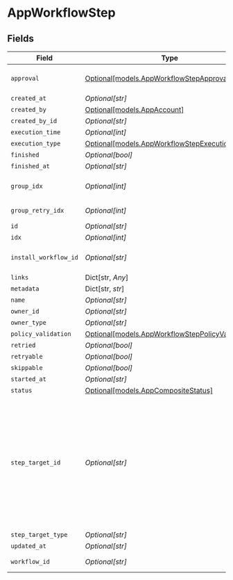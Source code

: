 # AppWorkflowStep


## Fields

| Field                                                                                                                                                                                                                                                                                                                    | Type                                                                                                                                                                                                                                                                                                                     | Required                                                                                                                                                                                                                                                                                                                 | Description                                                                                                                                                                                                                                                                                                              |
| ------------------------------------------------------------------------------------------------------------------------------------------------------------------------------------------------------------------------------------------------------------------------------------------------------------------------ | ------------------------------------------------------------------------------------------------------------------------------------------------------------------------------------------------------------------------------------------------------------------------------------------------------------------------ | ------------------------------------------------------------------------------------------------------------------------------------------------------------------------------------------------------------------------------------------------------------------------------------------------------------------------ | ------------------------------------------------------------------------------------------------------------------------------------------------------------------------------------------------------------------------------------------------------------------------------------------------------------------------ |
| `approval`                                                                                                                                                                                                                                                                                                               | [Optional[models.AppWorkflowStepApproval]](../models/appworkflowstepapproval.md)                                                                                                                                                                                                                                         | :heavy_minus_sign:                                                                                                                                                                                                                                                                                                       | the step approval is built into each step at the runner level.                                                                                                                                                                                                                                                           |
| `created_at`                                                                                                                                                                                                                                                                                                             | *Optional[str]*                                                                                                                                                                                                                                                                                                          | :heavy_minus_sign:                                                                                                                                                                                                                                                                                                       | N/A                                                                                                                                                                                                                                                                                                                      |
| `created_by`                                                                                                                                                                                                                                                                                                             | [Optional[models.AppAccount]](../models/appaccount.md)                                                                                                                                                                                                                                                                   | :heavy_minus_sign:                                                                                                                                                                                                                                                                                                       | N/A                                                                                                                                                                                                                                                                                                                      |
| `created_by_id`                                                                                                                                                                                                                                                                                                          | *Optional[str]*                                                                                                                                                                                                                                                                                                          | :heavy_minus_sign:                                                                                                                                                                                                                                                                                                       | N/A                                                                                                                                                                                                                                                                                                                      |
| `execution_time`                                                                                                                                                                                                                                                                                                         | *Optional[int]*                                                                                                                                                                                                                                                                                                          | :heavy_minus_sign:                                                                                                                                                                                                                                                                                                       | N/A                                                                                                                                                                                                                                                                                                                      |
| `execution_type`                                                                                                                                                                                                                                                                                                         | [Optional[models.AppWorkflowStepExecutionType]](../models/appworkflowstepexecutiontype.md)                                                                                                                                                                                                                               | :heavy_minus_sign:                                                                                                                                                                                                                                                                                                       | N/A                                                                                                                                                                                                                                                                                                                      |
| `finished`                                                                                                                                                                                                                                                                                                               | *Optional[bool]*                                                                                                                                                                                                                                                                                                         | :heavy_minus_sign:                                                                                                                                                                                                                                                                                                       | N/A                                                                                                                                                                                                                                                                                                                      |
| `finished_at`                                                                                                                                                                                                                                                                                                            | *Optional[str]*                                                                                                                                                                                                                                                                                                          | :heavy_minus_sign:                                                                                                                                                                                                                                                                                                       | N/A                                                                                                                                                                                                                                                                                                                      |
| `group_idx`                                                                                                                                                                                                                                                                                                              | *Optional[int]*                                                                                                                                                                                                                                                                                                          | :heavy_minus_sign:                                                                                                                                                                                                                                                                                                       | to group steps which belong to same logical group, eg, plan/apply                                                                                                                                                                                                                                                        |
| `group_retry_idx`                                                                                                                                                                                                                                                                                                        | *Optional[int]*                                                                                                                                                                                                                                                                                                          | :heavy_minus_sign:                                                                                                                                                                                                                                                                                                       | counter for every retry attempted on a group                                                                                                                                                                                                                                                                             |
| `id`                                                                                                                                                                                                                                                                                                                     | *Optional[str]*                                                                                                                                                                                                                                                                                                          | :heavy_minus_sign:                                                                                                                                                                                                                                                                                                       | N/A                                                                                                                                                                                                                                                                                                                      |
| `idx`                                                                                                                                                                                                                                                                                                                    | *Optional[int]*                                                                                                                                                                                                                                                                                                          | :heavy_minus_sign:                                                                                                                                                                                                                                                                                                       | N/A                                                                                                                                                                                                                                                                                                                      |
| `install_workflow_id`                                                                                                                                                                                                                                                                                                    | *Optional[str]*                                                                                                                                                                                                                                                                                                          | :heavy_minus_sign:                                                                                                                                                                                                                                                                                                       | DEPRECATED: this is the install workflow ID, which is now the workflow ID.                                                                                                                                                                                                                                               |
| `links`                                                                                                                                                                                                                                                                                                                  | Dict[str, *Any*]                                                                                                                                                                                                                                                                                                         | :heavy_minus_sign:                                                                                                                                                                                                                                                                                                       | N/A                                                                                                                                                                                                                                                                                                                      |
| `metadata`                                                                                                                                                                                                                                                                                                               | Dict[str, *str*]                                                                                                                                                                                                                                                                                                         | :heavy_minus_sign:                                                                                                                                                                                                                                                                                                       | N/A                                                                                                                                                                                                                                                                                                                      |
| `name`                                                                                                                                                                                                                                                                                                                   | *Optional[str]*                                                                                                                                                                                                                                                                                                          | :heavy_minus_sign:                                                                                                                                                                                                                                                                                                       | N/A                                                                                                                                                                                                                                                                                                                      |
| `owner_id`                                                                                                                                                                                                                                                                                                               | *Optional[str]*                                                                                                                                                                                                                                                                                                          | :heavy_minus_sign:                                                                                                                                                                                                                                                                                                       | N/A                                                                                                                                                                                                                                                                                                                      |
| `owner_type`                                                                                                                                                                                                                                                                                                             | *Optional[str]*                                                                                                                                                                                                                                                                                                          | :heavy_minus_sign:                                                                                                                                                                                                                                                                                                       | N/A                                                                                                                                                                                                                                                                                                                      |
| `policy_validation`                                                                                                                                                                                                                                                                                                      | [Optional[models.AppWorkflowStepPolicyValidation]](../models/appworkflowsteppolicyvalidation.md)                                                                                                                                                                                                                         | :heavy_minus_sign:                                                                                                                                                                                                                                                                                                       | N/A                                                                                                                                                                                                                                                                                                                      |
| `retried`                                                                                                                                                                                                                                                                                                                | *Optional[bool]*                                                                                                                                                                                                                                                                                                         | :heavy_minus_sign:                                                                                                                                                                                                                                                                                                       | N/A                                                                                                                                                                                                                                                                                                                      |
| `retryable`                                                                                                                                                                                                                                                                                                              | *Optional[bool]*                                                                                                                                                                                                                                                                                                         | :heavy_minus_sign:                                                                                                                                                                                                                                                                                                       | N/A                                                                                                                                                                                                                                                                                                                      |
| `skippable`                                                                                                                                                                                                                                                                                                              | *Optional[bool]*                                                                                                                                                                                                                                                                                                         | :heavy_minus_sign:                                                                                                                                                                                                                                                                                                       | N/A                                                                                                                                                                                                                                                                                                                      |
| `started_at`                                                                                                                                                                                                                                                                                                             | *Optional[str]*                                                                                                                                                                                                                                                                                                          | :heavy_minus_sign:                                                                                                                                                                                                                                                                                                       | N/A                                                                                                                                                                                                                                                                                                                      |
| `status`                                                                                                                                                                                                                                                                                                                 | [Optional[models.AppCompositeStatus]](../models/appcompositestatus.md)                                                                                                                                                                                                                                                   | :heavy_minus_sign:                                                                                                                                                                                                                                                                                                       | status                                                                                                                                                                                                                                                                                                                   |
| `step_target_id`                                                                                                                                                                                                                                                                                                         | *Optional[str]*                                                                                                                                                                                                                                                                                                          | :heavy_minus_sign:                                                                                                                                                                                                                                                                                                       | the following fields are set _once_ a step is in flight, and are orchestrated via the step's signal.<br/><br/>this is a polymorphic gorm relationship to one of the following objects:<br/><br/>install_cloudformation_stack<br/>install_sandbox_run<br/>install_runner_update<br/>install_deploy<br/>install_action_workflow_run (can be many of these) |
| `step_target_type`                                                                                                                                                                                                                                                                                                       | *Optional[str]*                                                                                                                                                                                                                                                                                                          | :heavy_minus_sign:                                                                                                                                                                                                                                                                                                       | N/A                                                                                                                                                                                                                                                                                                                      |
| `updated_at`                                                                                                                                                                                                                                                                                                             | *Optional[str]*                                                                                                                                                                                                                                                                                                          | :heavy_minus_sign:                                                                                                                                                                                                                                                                                                       | N/A                                                                                                                                                                                                                                                                                                                      |
| `workflow_id`                                                                                                                                                                                                                                                                                                            | *Optional[str]*                                                                                                                                                                                                                                                                                                          | :heavy_minus_sign:                                                                                                                                                                                                                                                                                                       | Fields that are de-nested at read time using AfterQuery                                                                                                                                                                                                                                                                  |